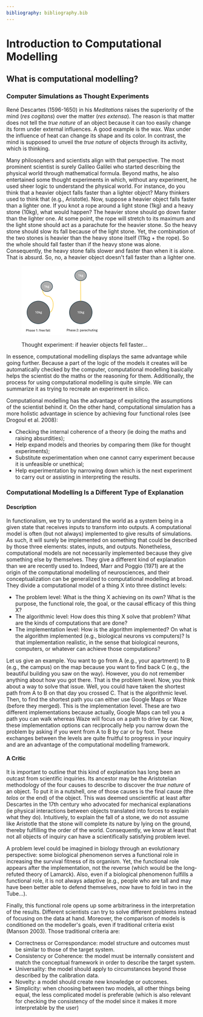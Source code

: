 ```yaml
---
bibliography: bibliography.bib
---
```


# Introduction to Computational Modelling

## What is computational modelling?

### Computer Simulations as Thought Experiments

René Descartes (1596-1650) in his _Meditations_ raises the superiority of the mind (_res cogitans_) over the matter (_res extensa_). The reason is that matter does not tell the _true nature_ of an object because it can too easily change its form under external influences. A good example is the wax. Wax under the influence of heat can change its shape and its color. In contrast, the mind is supposed to unveil the _true nature_ of objects through its activity, which is thinking.

Many philosophers and scientists align with that perspective. The most prominent scientist is surely Galileo Galilei who started describing the physical world through mathematical formula. Beyond maths, he also entertained some thought experiments in which, without any experiment, he used sheer logic to understand the physical world. For instance, do you think that a heavier object falls faster than a lighter object? Many thinkers used to think that (e.g., Aristotle). Now, suppose a heavier object falls faster than a lighter one. If you knot a rope around a light stone (1kg) and a heavy stone (10kg), what would happen? The heavier stone should go down faster than the lighter one. At some point, the rope will stretch to its maximum and the light stone should act as a parachute for the heavier stone. So the heavy stone should slow its fall because of the light stone. Yet, the combination of the two stones is heavier than the heavy stone itself (11kg + the rope). So the whole should fall faster than if the heavy stone was alone. Consequently, the heavy stone falls slower and faster than when it is alone. That is absurd. So, no, a heavier object doesn't fall faster than a lighter one.

<figure><img src="../.gitbook/assets/thought_exp_fall.png" alt="" width="209"><figcaption><p>Thought experiment: if heavier objects fell faster...</p></figcaption></figure>

In essence, computational modelling displays the same advantage while going further. Because a part of the logic of the models it creates will be automatically checked by the computer, computational modelling basically helps the scientist do the maths or the reasoning for them. Additionally, the process for using computational modelling is quite simple. We can summarize it as trying to recreate an experiment in silico.

Computational modelling has the advantage of expliciting the assumptions of the scientist behind it. On the other hand, computational simulation has a more holistic advantage in science by achieving four functional roles (see Drogoul et al. 2008):

* Checking the internal coherence of a theory (ie doing the maths and raising absurdities);
* Help expand models and theories by comparing them (like for thought experiments);
* Substitute experimentation when one cannot carry experiment because it is unfeasible or unethical;
* Help experimentation by narrowing down which is the next experiment to carry out or assisting in interpreting the results.

### Computational Modelling Is a Different Type of Explanation

#### Description

In functionalism, we try to understand the world as a system being in a given state that receives inputs to transform into outputs. A computational model is often (but not always) implemented to give results of simulations. As such, it will surely be implemented on something that could be described by those three elements: states, inputs, and outputs. Nonetheless, computational models are not necessarily implemented because they give something else by themselves. They give a different kind of explanation than we are recently used to. Indeed, Marr and Poggio (1971) are at the origin of the computational modelling of neurosciences, and their conceptualization can be generalized to computational modelling at broad. They divide a computational model of a thing X into three distinct levels:

* The problem level: What is the thing X achieving on its own? What is the purpose, the functional role, the goal, or the causal efficacy of this thing X?
* The algorithmic level: How does this thing X solve that problem? What are the kinds of computations that are done?
* The implementation level: How is the algorithm implemented? On what is the algorithm implemented (e.g., biological neurons vs computers)? Is that implementation realistic, in the sense that biological neurons, computers, or whatever can achieve those computations?

Let us give an example. You want to go from A (e.g., your apartment) to B (e.g., the campus) on the map because you want to find back C (e.g., the beautiful building you saw on the way). However, you do not remember anything about how you got there. That is the problem level. Now, you think about a way to solve that issue. Well, you could have taken the shortest path from A to B on that day you crossed C. That is the algorithmic level. Then, to find the shortest path you can either use Google Maps or Waze (before they merged). This is the implementation level. These are two different implementations because actually, Google Maps can tell you a path you can walk whereas Waze will focus on a path to drive by car. Now, these implementation options can reciprocally help you narrow down the problem by asking if you went from A to B by car or by foot. These exchanges between the levels are quite fruitful to progress in your inquiry and are an advantage of the computational modelling framework.

#### A Critic

It is important to outline that this kind of explanation has long been an outcast from scientific inquiries. Its ancestor may be the Aristotelian methodology of the four causes to describe to discover the _true nature_ of an object. To put it in a nutshell, one of those causes is the final cause (the _telos_ or the end) of the object. This was deemed unscientific at least after Descartes in the 17th century who advocated for mechanical explanations (ie physical interactions between objects translated into forces to explain what they do). Intuitively, to explain the fall of a stone, we do not assume like Aristotle that the stone will complete its nature by lying on the ground, thereby fulfilling the order of the world. Consequently, we know at least that not all objects of inquiry can have a scientifically satisfying problem level.

A problem level could be imagined in biology through an evolutionary perspective: some biological phenomenon serves a functional role in increasing the survival fitness of its organism. Yet, the functional role appears after the implementation, not the reverse (which would be the long-refuted theory of Lamarck). Also, even if a biological phenomenon fulfills a functional role, it is not always adaptive (e.g., people who are tall and may have been better able to defend themselves, now have to fold in two in the Tube...).

Finally, this functional role opens up some arbitrariness in the interpretation of the results. Different scientists can try to solve different problems instead of focusing on the data at hand. Moreover, the comparison of models is conditioned on the modeller's goals, even if traditional criteria exist (Manson 2003). Those traditional criteria are:

* Correctness or Correspondance: model structure and outcomes must be similar to those of the target system.
* Consistency or Coherence: the model must be internally consistent and match the conceptual framework in order to describe the target system.
* Universality: the model should apply to circumstances beyond those described by the calibration data.
* Novelty: a model should create new knowledge or outcomes.
* Simplicity: when choosing between two models, all other things being equal, the less complicated model is preferable (which is also relevant for checking the consistency of the model since it makes it more interpretable by the user)
